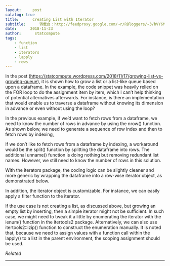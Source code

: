 ```yaml
---
layout:     post
catalog: true
title:      Creating List with Iterator
subtitle:      转载自：http://feedproxy.google.com/~r/RBloggers/~3/hVY6M2s35zM/
date:      2018-11-23
author:      statcompute
tags:
    - function
    - list
    - iterators
    - lapply
    - rows
---
```






In the post (https://statcompute.wordpress.com/2018/11/17/growing-list-vs-growing-queue), it is shown how to grow a list or a list-like queue based upon a dataframe. In the example, the code snippet was heavily relied on the FOR loop to do the assignment item by item, which I can’t help thinking of potential alternatives afterwards. For instance, is there an implementation that would enable us to traverse a dataframe without knowing its dimension in advance or even without using the loop? 

In the previous example, if we’d want to fetch rows from a dataframe, we need to know the number of rows in advance by using the nrow() function. As shown below, we need to generate a sequence of row index and then to fetch rows by indexing, 

If we don’t like to fetch rows from a dataframe by indexing, a workaround would be the split() function by splitting the dataframe into rows. The additional unname() function is doing nothing but removing redundant list names. However, we still need to know the number of rows in this solution. 

With the iterators package, the coding logic can be slightly cleaner and more generic by wrapping the dataframe into a row-wise iterator object, as demonstrated below. 

In addition, the iterator object is customizable. For instance, we can easily apply a filter function to the iterator. 

If the use case is not creating a list, as discussed above, but growing an empty list by inserting, then a simple iterator might not be sufficient. In such case, we might need to tweak it a little by enumerating the iterator with the ienum() function in the itertools2 package. Alternatively, we can also use itertools2::izip() function to construct the enumeration manually. It is noted that, because we need to assign values with a function call within the lapply() to a list in the parent environment, the scoping assignment should be used. 


*Related*








---
